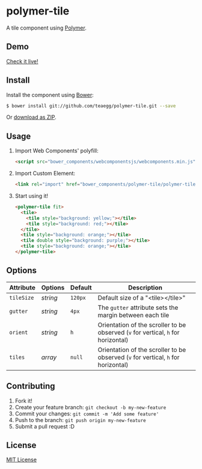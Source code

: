 # polymer-tile

A tile component using [Polymer](http://www.polymer-project.org/).

## Demo

[Check it live!](http://teaegg.github.io/polymer-tile)

## Install

Install the component using [Bower](http://bower.io/):

```sh
$ bower install git://github.com/teaegg/polymer-tile.git --save
```

Or [download as ZIP](https://github.com/teaegg/polymer-tile/archive/master.zip).

## Usage

1. Import Web Components' polyfill:

    ```html
    <script src="bower_components/webcomponentsjs/webcomponents.min.js"></script>
    ```

2. Import Custom Element:

    ```html
    <link rel="import" href="bower_components/polymer-tile/polymer-tile.html">
    ```

3. Start using it!

    ```html
    <polymer-tile fit>
      <tile>
        <tile style="background: yellow;"></tile>
        <tile style="background: red;"></tile>
      </tile>
      <tile style="background: orange;"></tile>
      <tile double style="background: purple;"></tile>
      <tile style="background: orange;"></tile>
    </polymer-tile>
    ```

## Options

Attribute  | Options                   | Default             | Description
---        | ---                       | ---                 | ---
`tileSize` | *string*                  | `120px`             | Default size of a "&lt;tile&gt;&lt;/tile&gt;"
`gutter`   | *string*                  | `4px`               | The `gutter` attribute sets the margin between each tile
`orient`   | *string*                  | `h`                 | Orientation of the scroller to be observed (`v` for vertical, `h` for horizontal)
`tiles`    | *array*                   | `null`              | Orientation of the scroller to be observed (`v` for vertical, `h` for horizontal)

## Contributing

1. Fork it!
2. Create your feature branch: `git checkout -b my-new-feature`
3. Commit your changes: `git commit -m 'Add some feature'`
4. Push to the branch: `git push origin my-new-feature`
5. Submit a pull request :D

## License

[MIT License](https://github.com/teaegg/polymer-tile/blob/master/LICENSE)
